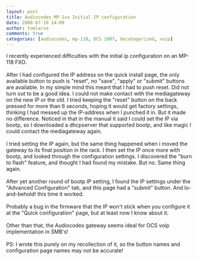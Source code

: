 ```yaml
---
layout: post
title: Audiocodes MP-1xx Initial IP configuration
date: 2008-07-10 14:09
author: tomlarse
comments: true
categories: [audiocodes, mp-118, OCS 2007, Uncategorized, voip]
---
```

I recently experienced difficulties with the initial ip configuration on an MP-118 FXO.<br /><br />After I had configured the IP address on the quick install page, the only available button to push is "reset", no "save", "apply" or "submit" buttons are available. In my simple mind this meant that I had to push reset. Did not turn out to be a good idea. I could not make contact with the mediagateway on the new IP or the old. I tried keeping the "reset" button on the back pressed for more than 6 seconds, hoping it would get factory settings, thinking I had messed up the IP-address when I punched it in. But it made no difference. Noticed in that in the manual it said I could set the IP via bootp, so I downloaded a dhcpserver that supported bootp, and like magic I could contact the mediagateway again.<br /><br />I tried setting the IP again, but the same thing happened when i moved the gateway to its final position in the rack. I then set the IP once more with bootp, and looked through the configuration settings. I discovered the "burn to flash" feature, and thought I had found my mistake. But no. Same thing again.<br /><br />After yet another round of bootp IP setting, I found the IP settings under the "Advanced Configuration" tab, and this page had a "submit" button. And lo-and-behold! this time it worked.<br /><br />Probably a bug in the firmware that the IP won't stick when you configure it at the "Quick configuration" page, but at least now I know about it.<br /><br />Other than that, the Audiocodes gateway seems ideal for OCS voip implementation in SMB's!<br /><br />PS: I wrote this purely on my recollection of it, so the button names and configuration page names may not be accurate!
